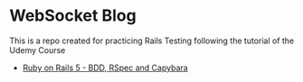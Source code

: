 # WebSocket Blog

This is a repo created for practicing Rails Testing following the tutorial of the Udemy Course
* [Ruby on Rails 5 - BDD, RSpec and Capybara](https://www.udemy.com/course/ruby-rails-5-bdd-rspec-capybara)

